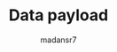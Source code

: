 ---
title: "Data payload"
description: "Data payload basics"
author: madansr7
ms.author: madansr7
ms.date: 02/19/2019
ms.topic: article
 
---